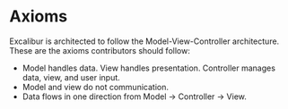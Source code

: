 # Axioms

Excalibur is architected to follow the Model-View-Controller architecture. These are the axioms contributors should follow:
- Model handles data. View handles presentation. Controller manages data, view, and user input.
- Model and view do not communication.
- Data flows in one direction from Model -> Controller -> View.
